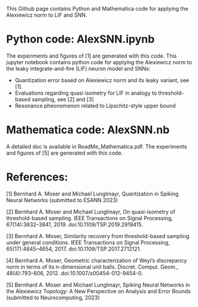 This Github page contains Python and Mathematica code for applying the Alexiewicz norm to LIF and SNN.

# Python code: AlexSNN.ipynb
The experiments and figures of [1] are generated with this code. 
This jupyter notebook contains python code for applying the Alexiewicz norm to the leaky integrate-and-fire (LIF) neuron model and SNNs:
* Quantization error based on Alexiewicz norm and its leaky variant, see [1].
* Evaluations regarding quasi isometry for LIF in analogy to threshold-based sampling, see [2] and [3]
* Resonance pheonomenon related to Lipschitz-style upper bound

# Mathematica code: AlexSNN.nb
A detailed doc is available in ReadMe_Mathematica.pdf. The experiments and figures of [5] are generated with this code.

# References:
[1] Bernhard A. Moser and Michael Lunglmayr, Quantization in Spiking Neural Networks (submitted to ESANN 2023)

[2] Bernhard A. Moser and Michael Lunglmayr, On quasi-isometry of threshold-based sampling. IEEE Transactions on Signal Processing, 67(14):3832–3841, 2019. doi:10.1109/TSP.2019.2919415. 

[3] Bernhard A. Moser, Similarity recovery from threshold-based sampling under general conditions. IEEE Transactions on Signal Processing, 65(17):4645–4654, 2017. doi:10.1109/TSP.2017.2712121.

[4] Bernhard A. Moser, Geometric characterization of Weyl’s discrepancy norm in terms of its n-dimensional unit balls. Discret. Comput. Geom., 48(4):793–806, 2012. doi:10.1007/s00454-012-9454-0. 

[5] Bernhard A. Moser and Michael Lunglmayr, Spiking Neural Networks in the Alexiewicz Topology: A New Perspective on Analysis and Error Bounds (submitted to Neurocomputing, 2023)
